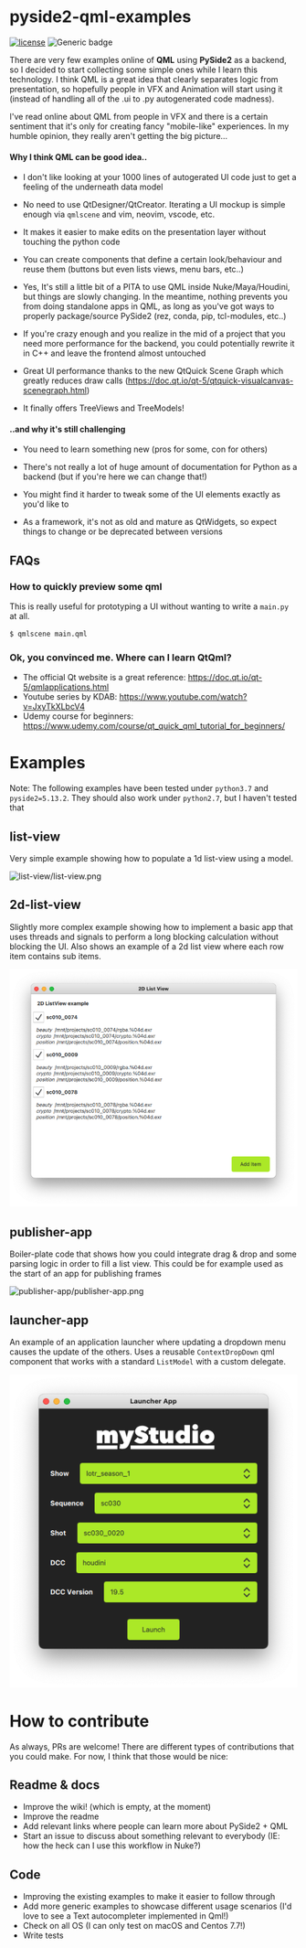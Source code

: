 # pyside2-qml-examples

[![license](https://img.shields.io/github/license/vvzen/pyside2-qml-examples)](https://github.com/vvzen/pyside2-qml-examples/blob/main/LICENSE)
![Generic badge](https://img.shields.io/badge/status-wip-yellow.svg)

There are very few examples online of **QML** using **PySide2** as a backend, so I decided to start collecting some simple ones while I learn this technology.
I think QML is a great idea that clearly separates logic from presentation, so hopefully people in VFX and Animation will start using it (instead of handling all of the .ui to .py autogenerated code madness).

I've read online about QML from people in VFX and there is a certain sentiment that it's only for creating fancy "mobile-like" experiences.
In my humble opinion, they really aren't getting the big picture...

#### Why I think QML can be good idea..

- I don't like looking at your 1000 lines of autogerated UI code just to get a feeling of the underneath data model

- No need to use QtDesigner/QtCreator. Iterating a UI mockup is simple enough via `qmlscene` and vim, neovim, vscode, etc.

- It makes it easier to make edits on the presentation layer without touching the python code

- You can create components that define a certain look/behaviour and reuse them (buttons but even lists views, menu bars, etc..)

- Yes, It's still a little bit of a PITA to use QML inside Nuke/Maya/Houdini, but things are slowly changing.
In the meantime, nothing prevents you from doing standalone apps in QML, as long as you've got ways to properly package/source PySide2 (rez, conda, pip, tcl-modules, etc..)

- If you're crazy enough and you realize in the mid of a project that you need more performance for the backend, you could potentially rewrite it in C++ and leave the frontend almost untouched

- Great UI performance thanks to the new QtQuick Scene Graph which greatly reduces draw calls (https://doc.qt.io/qt-5/qtquick-visualcanvas-scenegraph.html)

- It finally offers TreeViews and TreeModels!

#### ..and why it's still challenging

- You need to learn something new (pros for some, con for others)

- There's not really a lot of huge amount of documentation for Python as a backend (but if you're here we can change that!)

- You might find it harder to tweak some of the UI elements exactly as you'd like to

- As a framework, it's not as old and mature as QtWidgets, so expect things to change or be deprecated between versions

## FAQs

### How to quickly preview some qml

This is really useful for prototyping a UI without wanting to write a `main.py` at all.
```bash
$ qmlscene main.qml
```

### Ok, you convinced me. Where can I learn QtQml?

- The official Qt website is a great reference: https://doc.qt.io/qt-5/qmlapplications.html
- Youtube series by KDAB: https://www.youtube.com/watch?v=JxyTkXLbcV4
- Udemy course for beginners: https://www.udemy.com/course/qt_quick_qml_tutorial_for_beginners/

# Examples

Note: The following examples have been tested under `python3.7` and `pyside2=5.13.2`.
They should also work under `python2.7`, but I haven't tested that

## list-view
Very simple example showing how to populate a 1d list-view using a model.

![list-view/list-view.png](list-view/list-view.png)

## 2d-list-view
Slightly more complex example showing how to implement a basic app that uses threads and signals to perform a long blocking calculation without blocking the UI.
Also shows an example of a 2d list view where each row item contains sub items.

![2d-list-view/2d-list-view.png](2d-list-view/2d-list-view.png)

## publisher-app
Boiler-plate code that shows how you could integrate drag & drop and some parsing logic in order to fill a list view.
This could be for example used as the start of an app for publishing frames

![publisher-app/publisher-app.png](publisher-app/publisher-app.png)

## launcher-app
An example of an application launcher where updating a dropdown menu causes the update of the others. Uses a reusable `ContextDropDown` qml component that works with a standard `ListModel` with a custom delegate.

![launcher-app/launcher-app.png](launcher-app/launcher-app.png)


# How to contribute

As always, PRs are welcome!
There are different types of contributions that you could make.
For now, I think that those would be nice:

## Readme & docs
- Improve the wiki! (which is empty, at the moment)
- Improve the readme
- Add relevant links where people can learn more about PySide2 + QML
- Start an issue to discuss about something relevant to everybody (IE: how the heck can I use this workflow in Nuke?)

## Code
- Improving the existing examples to make it easier to follow through
- Add more generic examples to showcase different usage scenarios (I'd love to see a Text autocompleter implemented in Qml!)
- Check on all OS (I can only test on macOS and Centos 7.7!)
- Write tests
